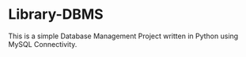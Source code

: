 # Library-DBMS
This is a simple Database Management Project written in Python using MySQL Connectivity.
